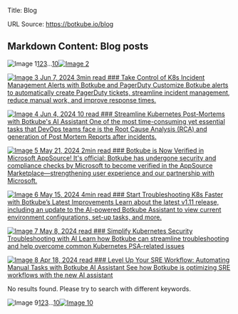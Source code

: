 Title: Blog

URL Source: https://botkube.io/blog

Markdown Content:
Blog posts
----------

![Image 1](https://cdn.prod.website-files.com/633705de6adaa38599d8e258/6593f6180893516ae6ff048a_arrow-left-wh.svg)[1](https://botkube.io/blog?page=1)[2](https://botkube.io/blog?page=2)[3](https://botkube.io/blog?page=3)...[10](https://botkube.io/blog?page=10)[![Image 2](https://cdn.prod.website-files.com/633705de6adaa38599d8e258/6593f6180893516ae6ff048a_arrow-left-wh.svg)](https://botkube.io/blog?page=2)

[![Image 3](https://cdn.prod.website-files.com/634fabb21508d6c9db9bc46f/6662eb9c54425e656e6f3689_PARTNERSHIPS_Thumbnail%20(1).png) Jun 7, 2024 3min read ### Take Control of K8s Incident Management Alerts with Botkube and PagerDuty Customize Botkube alerts to automatically create PagerDuty tickets, streamline incident management, reduce manual work, and improve response times.](https://botkube.io/blog/take-control-of-k8s-incident-management-alerts-with-botkube-and-pagerduty)

[![Image 4](https://cdn.prod.website-files.com/634fabb21508d6c9db9bc46f/66606d276e2694f36bd840eb_K8s-post-mortem%2BRCAs.png) Jun 4, 2024 10 read ### Streamline Kubernetes Post-Mortems with Botkube's AI Assistant One of the most time-consuming yet essential tasks that DevOps teams face is the Root Cause Analysis (RCA) and generation of Post Mortem Reports after incidents.](https://botkube.io/blog/kubernetes-post-mortems)

[![Image 5](https://cdn.prod.website-files.com/634fabb21508d6c9db9bc46f/664c8bed801d7ed2898141ba_PARTNERSHIPS_Thumbnail.png) May 21, 2024 2min read ### Botkube is Now Verified in Microsoft AppSource! It's official: Botkube has undergone security and compliance checks by Microsoft to become verified in the AppSource Marketplace—strengthening user experience and our partnership with Microsoft.](https://botkube.io/blog/botkube-is-now-verified-in-microsoft-appsource)

[![Image 6](https://cdn.prod.website-files.com/634fabb21508d6c9db9bc46f/6644e5d498e2ed722f5424d6_BLOG_Thumbnail%20(7).png) May 15, 2024 4min read ### Start Troubleshooting K8s Faster with Botkube’s Latest Improvements Learn about the latest v1.11 release, including an update to the AI-powered Botkube Assistant to view current environment configurations, set-up tasks, and more.](https://botkube.io/blog/start-troubleshooting-k8s-faster-with-botkubes-latest-improvements)

[![Image 7](https://cdn.prod.website-files.com/634fabb21508d6c9db9bc46f/663b7d7f3f6390196bf27e83_UC%20(1).png) May 8, 2024 read ### Simplify Kubernetes Security Troubleshooting with AI Learn how Botkube can streamline troubleshooting and help overcome common Kubernetes PSA-related issues](https://botkube.io/blog/simplify-kubernetes-security-troubleshooting-with-ai)

[![Image 8](https://cdn.prod.website-files.com/634fabb21508d6c9db9bc46f/663b8809695cf669f14f2a54_Level%20Up%20SRE%20Workflow%20Automating%20Manual%20Tasks%20with%20Botkube%20AI%20Assistant.png) Apr 18, 2024 read ### Level Up Your SRE Workflow: Automating Manual Tasks with Botkube AI Assistant See how Botkube is optimizing SRE workflows with the new AI assistant](https://botkube.io/blog/level-up-your-sre-workflow-automating-manual-tasks-with-botkube-ai-assistant)

No results found. Please try to search with different keywords.

![Image 9](https://cdn.prod.website-files.com/633705de6adaa38599d8e258/6593f6180893516ae6ff048a_arrow-left-wh.svg)[1](https://botkube.io/blog?page=1)[2](https://botkube.io/blog?page=2)[3](https://botkube.io/blog?page=3)...[10](https://botkube.io/blog?page=10)[![Image 10](https://cdn.prod.website-files.com/633705de6adaa38599d8e258/6593f6180893516ae6ff048a_arrow-left-wh.svg)](https://botkube.io/blog?page=2)
